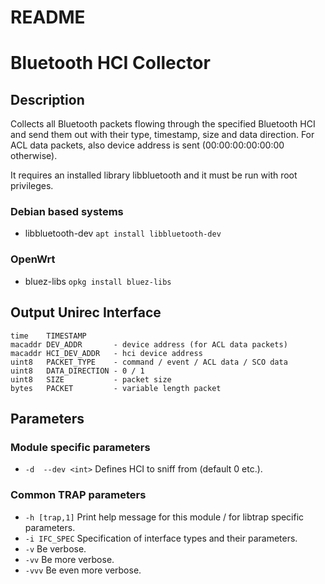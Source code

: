 # README
# Bluetooth HCI Collector

## Description
Collects all Bluetooth packets flowing through the specified Bluetooth HCI
and send them out with their type, timestamp, size and data direction.
For ACL data packets, also device address is sent (00:00:00:00:00:00 otherwise).

It requires an installed library libbluetooth and it must be run with root privileges.

### Debian based systems
- libbluetooth-dev `apt install libbluetooth-dev`

### OpenWrt
- bluez-libs `opkg install bluez-libs`

## Output Unirec Interface
	time    TIMESTAMP
	macaddr DEV_ADDR       - device address (for ACL data packets)
	macaddr HCI_DEV_ADDR   - hci device address
	uint8   PACKET_TYPE    - command / event / ACL data / SCO data
	uint8   DATA_DIRECTION - 0 / 1
	uint8   SIZE           - packet size
	bytes   PACKET         - variable length packet

## Parameters
### Module specific parameters
- `-d  --dev <int>`  Defines HCI to sniff from (default 0 etc.).

### Common TRAP parameters
- `-h [trap,1]`      Print help message for this module / for libtrap specific parameters.
- `-i IFC_SPEC`      Specification of interface types and their parameters.
- `-v`               Be verbose.
- `-vv`              Be more verbose.
- `-vvv`             Be even more verbose.
